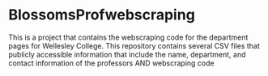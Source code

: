 # BlossomsProfwebscraping
 
This is a project that contains the webscraping code for the department pages for Wellesley College. 
This repository contains several CSV files that publicly accessible information that include the name, department, and contact information of the professors AND webscraping code 
